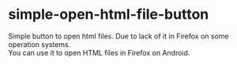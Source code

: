 # simple-open-html-file-button
Simple button to open html files. Due to lack of it in Firefox on some operation systems.  
You can use it to open HTML files in Firefox on Android.